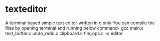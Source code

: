 # texteditor
A terminal based simple text editor written in c only
You can compile the files by opening terminal and running below command-
gcc main.c text_buffer.c undo_redo.c clipboard.c file_ops.c -o editor
